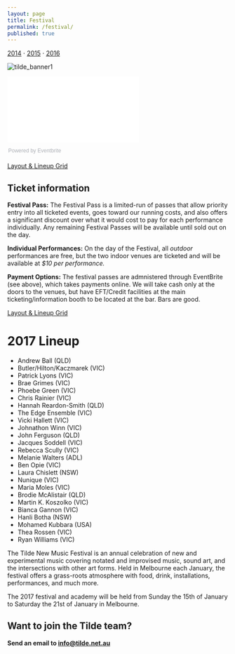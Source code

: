 ```yaml
---
layout: page
title: Festival
permalink: /festival/
published: true
---
```

[2014](/fest2014) ⋅ [2015](/fest2015) ⋅ [2016](/fest2016)

![tilde_banner1]({{site.baseurl}}/images/banner2-opt.png)

<div class="ticket-widget">
  <iframe src="//eventbrite.com.au/tickets-external?eid=30285088515&amp;ref=etckt" frameborder="0" vspace="0" hspace="0" marginheight="5" marginwidth="5" scrolling="auto" allowtransparency="true">
</iframe>
  <div style="font-family:Helvetica, Arial; font-size:12px; padding:10px 0 5px; margin:2px; width:100%; text-align:left;">
  <a class="powered-by-eb" style="color: #ADB0B6; text-decoration: none;" target="_blank" href="http://www.eventbrite.com.au/">Powered by Eventbrite</a>
</div>
</div>

[Layout & Lineup Grid](/grid/)

## Ticket information
**Festival Pass:** The Festival Pass is a limited-run of passes that allow priority entry into all ticketed events, goes toward our running costs, and also offers a significant discount over what it would cost to pay for each performance individually. Any remaining Festival Passes will be available until sold out on the day.

**Individual Performances:** On the day of the Festival, all *outdoor* performances are free, but the two indoor venues are ticketed and will be available at *$10 per performance.*

**Payment Options:** The festival passes are admnistered through EventBrite (see above), which takes payments online. We will take cash only at the doors to the venues, but have EFT/Credit facilities at the main ticketing/information booth to be located at the bar. Bars are good.

[Layout & Lineup Grid](/grid/)

# 2017 Lineup

- Andrew Ball (QLD)
- Butler/Hilton/Kaczmarek (VIC)
- Patrick Lyons (VIC)
- Brae Grimes (VIC)
- Phoebe Green (VIC)
- Chris Rainier (VIC)
- Hannah Reardon-Smith (QLD)
- The Edge Ensemble (VIC)
- Vicki Hallett (VIC)
- Johnathon Winn (VIC)
- John Ferguson (QLD)
- Jacques Soddell (VIC)
- Rebecca Scully (VIC)
- Melanie Walters (ADL)
- Ben Opie (VIC)
- Laura Chislett (NSW)
- Nunique (VIC)
- Maria Moles (VIC)
- Brodie McAlistair (QLD)
- Martin K. Koszolko (VIC)
- Bianca Gannon (VIC)
- Hanli Botha (NSW)
- Mohamed Kubbara (USA)
- Thea Rossen (VIC)
- Ryan Williams (VIC)

The Tilde New Music Festival is an annual celebration of new and experimental music covering notated and improvised music, sound art, and the intersections with other art forms. Held in Melbourne each January, the festival offers a grass-roots atmosphere with food, drink, installations, performances, and much more.

The 2017 festival and academy will be held from Sunday the 15th of January to Saturday the 21st of January in Melbourne.

## Want to join the Tilde team?

**Send an email to [info@tilde.net.au](info@tilde.net.au)**
